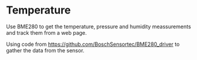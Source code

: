 # Temperature

Use BME280 to get the temperature, pressure and humidity meassurements and track them from a web page.


Using code from https://github.com/BoschSensortec/BME280_driver to gather the data from the sensor.

